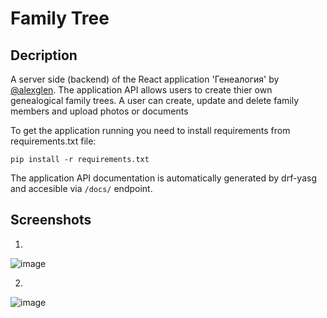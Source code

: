 # Family Tree

## Decription

A server side (backend) of the React application 'Генеалогия' by [@alexglen](https://github.com/alexglen). The application API allows users to create thier own genealogical family trees. A user can create, update and delete family members and upload photos or documents

To get the application running you need to install requirements from requirements.txt file:

```
pip install -r requirements.txt
```

The application API documentation is automatically generated by drf-yasg and accesible via `/docs/` endpoint.

## Screenshots
1.
![image](https://i.imgur.com/29KxHaj.jpg 'Tree Overview')

2.
![image](https://i.imgur.com/F1MCHZn.jpg 'Adding a New Family Member')
